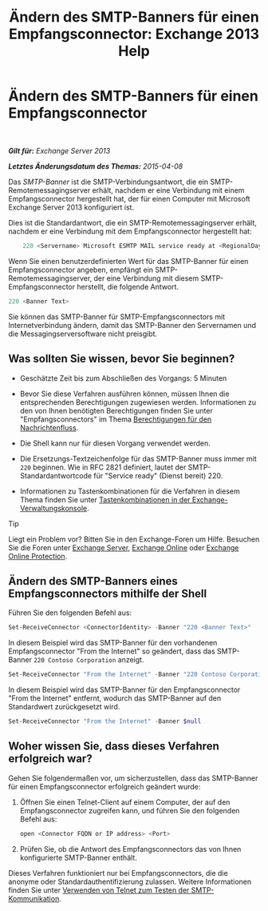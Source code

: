 ﻿---
title: 'Ändern des SMTP-Banners für einen Empfangsconnector: Exchange 2013 Help'
TOCTitle: Ändern des SMTP-Banners für einen Empfangsconnector
ms:assetid: d667704e-fd69-4aca-9c35-eef7006944b2
ms:mtpsurl: https://technet.microsoft.com/de-de/library/Bb124740(v=EXCHG.150)
ms:contentKeyID: 52062911
ms.date: 04/24/2018
mtps_version: v=EXCHG.150
ms.translationtype: HT
---

# Ändern des SMTP-Banners für einen Empfangsconnector

 

_**Gilt für:** Exchange Server 2013_

_**Letztes Änderungsdatum des Themas:** 2015-04-08_

Das *SMTP-Banner* ist die SMTP-Verbindungsantwort, die ein SMTP-Remotemessagingserver erhält, nachdem er eine Verbindung mit einem Empfangsconnector hergestellt hat, der für einen Computer mit Microsoft Exchange Server 2013 konfiguriert ist.

Dies ist die Standardantwort, die ein SMTP-Remotemessagingserver erhält, nachdem er eine Verbindung mit dem Empfangsconnector hergestellt hat:

```powershell
    220 <Servername> Microsoft ESMTP MAIL service ready at <RegionalDay-Date-24HourTimeFormat> <RegionalTimeZoneOffset>
```

Wenn Sie einen benutzerdefinierten Wert für das SMTP-Banner für einen Empfangsconnector angeben, empfängt ein SMTP-Remotemessagingserver, der eine Verbindung mit diesem SMTP-Empfangsconnector herstellt, die folgende Antwort.

```powershell
220 <Banner Text>
```

Sie können das SMTP-Banner für SMTP-Empfangsconnectors mit Internetverbindung ändern, damit das SMTP-Banner den Servernamen und die Messagingserversoftware nicht preisgibt.

## Was sollten Sie wissen, bevor Sie beginnen?

  - Geschätzte Zeit bis zum Abschließen des Vorgangs: 5 Minuten

  - Bevor Sie diese Verfahren ausführen können, müssen Ihnen die entsprechenden Berechtigungen zugewiesen werden. Informationen zu den von Ihnen benötigten Berechtigungen finden Sie unter "Empfangsconnectors" im Thema [Berechtigungen für den Nachrichtenfluss](mail-flow-permissions-exchange-2013-help.md).

  - Die Shell kann nur für diesen Vorgang verwendet werden.

  - Die Ersetzungs-Textzeichenfolge für das SMTP-Banner muss immer mit `220` beginnen. Wie in RFC 2821 definiert, lautet der SMTP-Standardantwortcode für "Service ready" (Dienst bereit) 220.

  - Informationen zu Tastenkombinationen für die Verfahren in diesem Thema finden Sie unter [Tastenkombinationen in der Exchange-Verwaltungskonsole](keyboard-shortcuts-in-the-exchange-admin-center-exchange-online-protection-help.md).


> [!TIP]
> Liegt ein Problem vor? Bitten Sie in den Exchange-Foren um Hilfe. Besuchen Sie die Foren unter <A href="https://go.microsoft.com/fwlink/p/?linkid=60612">Exchange Server</A>, <A href="https://go.microsoft.com/fwlink/p/?linkid=267542">Exchange Online</A> oder <A href="https://go.microsoft.com/fwlink/p/?linkid=285351">Exchange Online Protection</A>.



## Ändern des SMTP-Banners eines Empfangsconnectors mithilfe der Shell

Führen Sie den folgenden Befehl aus:

```powershell
Set-ReceiveConnector <ConnectorIdentity> -Banner "220 <Banner Text>"
```

In diesem Beispiel wird das SMTP-Banner für den vorhandenen Empfangsconnector "From the Internet" so geändert, dass das SMTP-Banner `220 Contoso Corporation` anzeigt.

```powershell
Set-ReceiveConnector "From the Internet" -Banner "220 Contoso Corporation"
```

In diesem Beispiel wird das SMTP-Banner für den Empfangsconnector "From the Internet" entfernt, wodurch das SMTP-Banner auf den Standardwert zurückgesetzt wird.

```powershell
Set-ReceiveConnector "From the Internet" -Banner $null
```

## Woher wissen Sie, dass dieses Verfahren erfolgreich war?

Gehen Sie folgendermaßen vor, um sicherzustellen, dass das SMTP-Banner für einen Empfangsconnector erfolgreich geändert wurde:

1.  Öffnen Sie einen Telnet-Client auf einem Computer, der auf den Empfangsconnector zugreifen kann, und führen Sie den folgenden Befehl aus:
    
    ```powershell
    open <Connector FQDN or IP address> <Port>
    ```

2.  Prüfen Sie, ob die Antwort des Empfangsconnectors das von Ihnen konfigurierte SMTP-Banner enthält.

Dieses Verfahren funktioniert nur bei Empfangsconnectors, die die anonyme oder Standardauthentifizierung zulassen. Weitere Informationen finden Sie unter [Verwenden von Telnet zum Testen der SMTP-Kommunikation](use-telnet-to-test-smtp-communication-exchange-2013-help.md).

